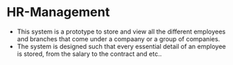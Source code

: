 # HR-Management
- This system is a prototype to store and view all the different employees and branches that come under a compaany or a group of companies.
- The system is designed such that every essential detail of an employee is stored, from the salary to the contract and etc..
